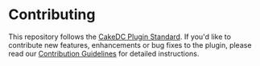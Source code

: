 Contributing
============

This repository follows the [CakeDC Plugin Standard](https://www.cakedc.com/plugin-standard). If you'd like to
contribute new features, enhancements or bug fixes to the plugin, please read our
[Contribution Guidelines](https://www.cakedc.com/contribution-guidelines) for detailed instructions.
